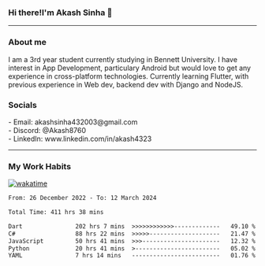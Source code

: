 <h3>Hi there!I'm Akash Sinha 👋</h3>

--- 

<h3>About me</h3>
I am a 3rd year student currently studying in Bennett University. I have interest in App Development, particulary Android but would love to get any experience in cross-platform technologies. Currently learning Flutter, with previous experience in Web dev, backend dev with Django and NodeJS.

<h3>Socials</h3>
 - Email: akashsinha432003@gmail.com<br>
 - Discord: @Akash8760<br>
 - LinkedIn: www.linkedin.com/in/akash4323<br>


---

<h3>My Work Habits</h3>

[![wakatime](https://wakatime.com/badge/user/938b2951-49cf-4810-9b9e-c17cde3d3343.svg)](https://wakatime.com/@938b2951-49cf-4810-9b9e-c17cde3d3343)

<!--START_SECTION:waka-->

```txt
From: 26 December 2022 - To: 12 March 2024

Total Time: 411 hrs 38 mins

Dart               202 hrs 7 mins  >>>>>>>>>>>>-------------   49.10 %
C#                 88 hrs 22 mins  >>>>>--------------------   21.47 %
JavaScript         50 hrs 41 mins  >>>----------------------   12.32 %
Python             20 hrs 41 mins  >------------------------   05.02 %
YAML               7 hrs 14 mins   -------------------------   01.76 %
```

<!--END_SECTION:waka-->

